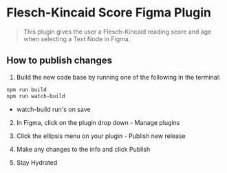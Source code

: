 # Flesch-Kincaid Score Figma Plugin

> This plugin gives the user a Flesch-Kincaid reading score and age when selecting a Text Node in Figma.

## How to publish changes

1. Build the new code base by running one of the following in the terminal:

```bash
npm run build
npm run watch-build
```
- watch-build run's on save

2. In Figma, click on the plugin drop down - Manage plugins

3. Click the ellipsis menu on your plugin - Publish new release

4. Make any changes to the info and click Publish

5. Stay Hydrated
